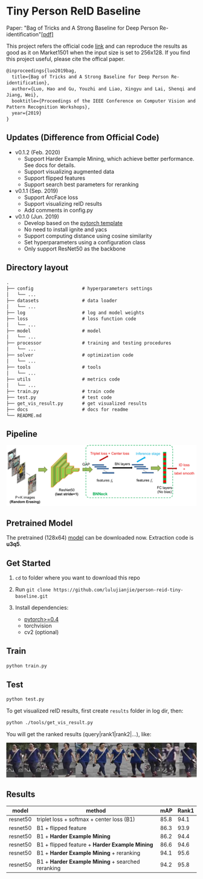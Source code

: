 # Tiny Person ReID Baseline
Paper: "Bag of Tricks and A Strong Baseline for Deep Person Re-identification"[[pdf]](https://arxiv.org/abs/1903.07071)

This project refers the official code [link](https://github.com/michuanhaohao/reid-strong-baseline) and can reproduce the results as good as it on Market1501 when the input size is set to 256x128. If you find this project useful, please cite the offical paper.

```
@inproceedings{luo2019bag,
  title={Bag of Tricks and A Strong Baseline for Deep Person Re-identification},
  author={Luo, Hao and Gu, Youzhi and Liao, Xingyu and Lai, Shenqi and Jiang, Wei},
  booktitle={Proceedings of the IEEE Conference on Computer Vision and Pattern Recognition Workshops},
  year={2019}
}
```

## Updates (Difference from Official Code)
* v0.1.2 (Feb. 2020)
    - Support Harder Example Mining, which achieve better performance. See docs for details.
    - Support visualizing augmented data
    - Support flipped features
    - Support search best parameters for reranking
* v0.1.1 (Sep. 2019)
    - Support ArcFace loss
    - Support visualizing reID results
    - Add comments in config.py
* v0.1.0 (Jun. 2019)
    - Develop based on the [pytorch template](https://github.com/lulujianjie/pytorch-project-template) 
    - No need to install ignite and yacs
    - Support computing distance using cosine similarity
    - Set hyperparameters using a configuration class
    - Only support ResNet50 as the backbone

## Directory layout

    .
    ├── config                  # hyperparameters settings
    │   └── ...                 
    ├── datasets                # data loader
    │   └── ...           
    ├── log                     # log and model weights             
    ├── loss                    # loss function code
    │   └── ...   
    ├── model                   # model
    │   └── ...  
    ├── processor               # training and testing procedures
    │   └── ...    
    ├── solver                  # optimization code
    │   └── ...   
    ├── tools                   # tools
    │   └── ...
    ├── utils                   # metrics code
    │   └── ...
    ├── train.py                # train code 
    ├── test.py                 # test code 
    ├── get_vis_result.py       # get visualized results 
    ├── docs                    # docs for readme              
    └── README.md


## Pipeline
<div align=center>
<img src='docs/pipeline.jpg' width='800'>
</div>

## Pretrained Model
The pretrained (128x64) [model](https://pan.baidu.com/s/1FrEOT3h7lAePddFHNWIEjg) can be downloaded now.
Extraction code is **u3q5**.

## Get Started
1. `cd` to folder where you want to download this repo

2. Run `git clone https://github.com/lulujianjie/person-reid-tiny-baseline.git`

3. Install dependencies:
    - [pytorch>=0.4](https://pytorch.org/)
    - torchvision
    - cv2 (optional)


## Train

```bash
python train.py
```

## Test

```bash
python test.py
```

To get visualized reID results, first create `results` folder in log dir, then:
```bash
python ./tools/get_vis_result.py

```
You will get the ranked results (query|rank1|rank2|...), like:
<div align=center>
<img src='docs/results.png' width='600'>
</div>

## Results

|model|method|mAP|Rank1|
|---- |----  |----|----|
|resnet50|triplet loss + softmax + center loss (B1)| 85.8| 94.1 |
|resnet50|B1 + flipped feature| 86.3| 93.9 |
|resnet50|B1 + **Harder Example Mining**| 86.2| 94.4 |
|resnet50|B1 + flipped feature + **Harder Example Mining**| 86.6| 94.6 |
|resnet50|B1 + **Harder Example Mining** + reranking| 94.1| 95.6 |
|resnet50|B1 + **Harder Example Mining** + searched reranking| 94.2| 95.8 |